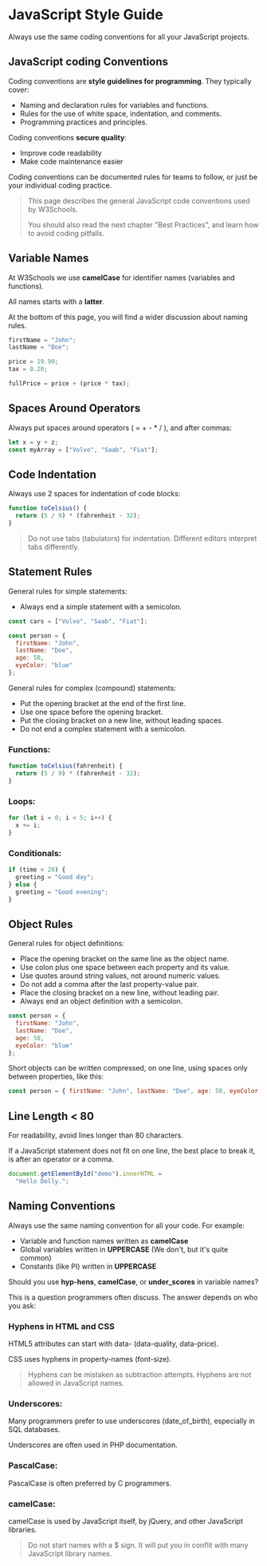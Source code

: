 # JavaScript Style Guide

Always use the same coding conventions for all your JavaScript projects.

## JavaScript coding Conventions

Coding conventions are **style guidelines for programming**. They typically cover:

* Naming and declaration rules for variables and functions.
* Rules for the use of white space, indentation, and comments.
* Programming practices and principles.

Coding conventions **secure quality**:

* Improve code readability
* Make code maintenance easier

Coding conventions can be documented rules for teams to follow, or just be your individual coding practice.

> This page describes the general JavaScript code conventions used by W3Schools.
> 
> You should also read the next chapter "Best Practices", and learn how to avoid coding pitfalls.

## Variable Names

At W3Schools we use **camelCase** for identifier names (variables and functions).

All names starts with a **latter**.

At the bottom of this page, you will find a wider discussion about naming rules.

```javascript
firstName = "John";
lastName = "Doe";

price = 19.90;
tax = 0.20;

fullPrice = price + (price * tax);
```

## Spaces Around Operators

Always put spaces around operators ( = + - * / ), and after commas:

```javascript
let x = y + z;
const myArray = ["Volvo", "Saab", "Fiat"];
```

## Code Indentation

Always use 2 spaces for indentation of code blocks:

```javascript
function toCelsius() {
  return (5 / 9) * (fahrenheit - 32);
}
```

> Do not use tabs (tabulators) for indentation. Different editors interpret tabs differently.

## Statement Rules

General rules for simple statements:

* Always end a simple statement with a semicolon.

```javascript
const cars = ["Volvo", "Saab", "Fiat"];

const person = {
  firstName: "John",
  lastName: "Doe",
  age: 50,
  eyeColor: "blue"
};
```

General rules for complex (compound) statements:

* Put the opening bracket at the end of the first line.
* Use one space before the opening bracket.
* Put the closing bracket on a new line, without leading spaces.
* Do not end a complex statement with a semicolon.

### Functions:

```javascript
function toCelsius(fahrenheit) {
  return (5 / 9) * (fahrenheit - 32);
}
```

### Loops:

```javascript
for (let i = 0; i < 5; i++) {
  x += i;
}
```

### Conditionals:

```javascript
if (time < 20) {
  greeting = "Good day";
} else {
  greeting = "Good evening";
}
```

## Object Rules

General rules for object definitions:

* Place the opening bracket on the same line as the object name.
* Use colon plus one space between each property and its value.
* Use quotes around string values, not around numeric values.
* Do not add a comma after the last property-value pair.
* Place the closing bracket on a new line, without leading pair.
* Always end an object definition with a semicolon.

```javascript
const person = {
  firstName: "John",
  lastName: "Doe",
  age: 50,
  eyeColor: "blue"
};
```

Short objects can be written compressed, on one line, using spaces only between properties, like this:

```javascript
const person = { firstName: "John", lastName: "Doe", age: 50, eyeColor: "blue" };
```

## Line Length < 80

For readability, avoid lines longer than 80 characters.

If a JavaScript statement does not fit on one line, the best place to break it, is after an operator or a comma.

```javascript
document.getElementById("demo").innerHTML =
  "Hello Dolly.";
```

## Naming Conventions

Always use the same naming convention for all your code. For example:

* Variable and function names written as **camelCase**
* Global variables written in **UPPERCASE** (We don't, but it's quite common)
* Constants (like PI) written in **UPPERCASE**

Should you use **hyp-hens**, **camelCase**, or **under_scores** in variable names?

This is a question programmers often  discuss. The answer depends on who you ask:

### Hyphens in HTML and CSS

HTML5 attributes can start with data- (data-quality, data-price).

CSS uses hyphens in property-names (font-size).

> Hyphens can be mistaken as subtraction attempts. Hyphens are not allowed in JavaScript names.

### Underscores:

Many programmers prefer to use underscores (date_of_birth), especially in SQL databases.

Underscores are often used in PHP documentation.

### PascalCase:

PascalCase is often preferred by C programmers.

### camelCase:

camelCase is used by JavaScript itself, by jQuery, and other JavaScript libraries.

> Do not start names with a $ sign. It will put you in conflit with many JavaScript library names.